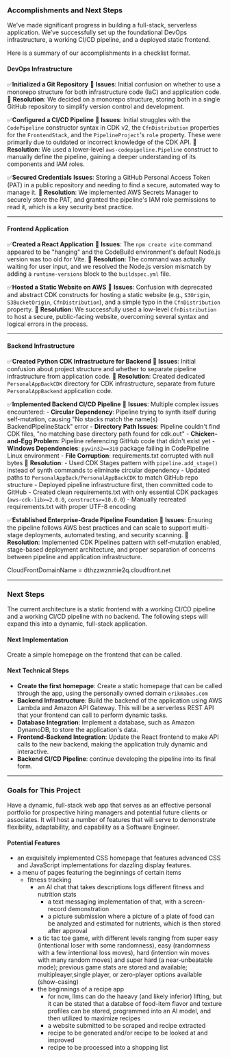 ### Accomplishments and Next Steps

We've made significant progress in building a full-stack, serverless application. We’ve successfully set up the foundational DevOps infrastructure, a working CI/CD pipeline, and a deployed static frontend.

Here is a summary of our accomplishments in a checklist format.

#### DevOps Infrastructure

✅**Initialized a Git Repository**
    🐛 **Issues**: Initial confusion on whether to use a monorepo structure for both infrastructure code (IaC) and application code.
    🚀 **Resolution**: We decided on a monorepo structure, storing both in a single GitHub repository to simplify version control and development.

✅**Configured a CI/CD Pipeline**
    🐛 **Issues**: Initial struggles with the `CodePipeline` constructor syntax in CDK v2, the `CfnDistribution` properties for the `FrontendStack`, and the `PipelineProject`'s `role` property. These were primarily due to outdated or incorrect knowledge of the CDK API.
    🚀 **Resolution**: We used a lower-level `aws-codepipeline.Pipeline` construct to manually define the pipeline, gaining a deeper understanding of its components and IAM roles.

✅**Secured Credentials**
    **Issues**: Storing a GitHub Personal Access Token (PAT) in a public repository and needing to find a secure, automated way to manage it.
    🚀 **Resolution**: We implemented AWS Secrets Manager to securely store the PAT, and granted the pipeline's IAM role permissions to read it, which is a key security best practice.

---

#### Frontend Application

✅**Created a React Application**
    🐛 **Issues**: The `npm create vite` command appeared to be "hanging" and the CodeBuild environment's default Node.js version was too old for Vite.
    🚀 **Resolution**: The command was actually waiting for user input, and we resolved the Node.js version mismatch by adding a `runtime-versions` block to the `buildspec.yml` file.

✅**Hosted a Static Website on AWS**
    🐛 **Issues**: Confusion with deprecated and abstract CDK constructs for hosting a static website (e.g., `S3Origin`, `S3BucketOrigin`, `CfnDistribution`), and a simple typo in the `CfnDistribution` property.
    🚀 **Resolution**: We successfully used a low-level `CfnDistribution` to host a secure, public-facing website, overcoming several syntax and logical errors in the process.

---

#### Backend Infrastructure

✅**Created Python CDK Infrastructure for Backend**
    🐛 **Issues**: Initial confusion about project structure and whether to separate pipeline infrastructure from application code.
    🚀 **Resolution**: Created dedicated `PersonalAppBackCDK` directory for CDK infrastructure, separate from future `PersonalAppBackend` application code.

✅**Implemented Backend CI/CD Pipeline**
    🐛 **Issues**: Multiple complex issues encountered:
        - **Circular Dependency**: Pipeline trying to synth itself during self-mutation, causing "No stacks match the name(s) BackendPipelineStack" error
        - **Directory Path Issues**: Pipeline couldn't find CDK files, "no matching base directory path found for cdk.out"
        - **Chicken-and-Egg Problem**: Pipeline referencing GitHub code that didn't exist yet
        - **Windows Dependencies**: `pywin32==310` package failing in CodePipeline Linux environment
        - **File Corruption**: requirements.txt corrupted with null bytes
    🚀 **Resolution**: 
        - Used CDK Stages pattern with `pipeline.add_stage()` instead of synth commands to eliminate circular dependency
        - Updated paths to `PersonalAppBack/PersonalAppBackCDK` to match GitHub repo structure
        - Deployed pipeline infrastructure first, then committed code to GitHub
        - Created clean requirements.txt with only essential CDK packages (`aws-cdk-lib>=2.0.0`, `constructs>=10.0.0`)
        - Manually recreated requirements.txt with proper UTF-8 encoding

✅**Established Enterprise-Grade Pipeline Foundation**
    🐛 **Issues**: Ensuring the pipeline follows AWS best practices and can scale to support multi-stage deployments, automated testing, and security scanning.
    🚀 **Resolution**: Implemented CDK Pipelines pattern with self-mutation enabled, stage-based deployment architecture, and proper separation of concerns between pipeline and application infrastructure.

CloudFrontDomainName = dthzzwznmie2q.cloudfront.net

---

### Next Steps

The current architecture is a static frontend with a working CI/CD pipeline and a working CI/CD pipeline with no backend. The following steps will expand this into a dynamic, full-stack application.

#### Next Implementation

Create a simple homepage on the frontend that can be called. 

#### Next Technical Steps

- **Create the first homepage**: Create a static homepage that can be called through the app, using the personally owned domain `erikmabes.com`
- **Backend Infrastructure**: Build the backend of the application using AWS Lambda and Amazon API Gateway. This will be a serverless REST API that your frontend can call to perform dynamic tasks.
- **Database Integration**: Implement a database, such as Amazon DynamoDB, to store the application's data.
- **Frontend-Backend Integration**: Update the React frontend to make API calls to the new backend, making the application truly dynamic and interactive.
- **Backend CI/CD Pipeline**: continue developing the pipeline into its final form.


---

### Goals for This Project

Have a dynamic, full-stack web app that serves as an effective personal portfolio for prospective hiring managers and potential future clients or associates. It will host a number of features that will serve to demonstrate flexibility, adaptability, and capability as a Software Engineer. 

#### Potential Features

- an exquisitely implemented CSS homepage that features advanced CSS and JavaScript implementations for dazzling display features.
- a menu of pages featuring the beginnings of certain items
  - fitness tracking
    - an AI chat that takes descriptions logs different fitness and nutrition stats
      - a text messaging implementation of that, with a screen-record demonstration
      - a picture submission where a picture of a plate of food can be analyzed and estimated for nutrients, which is then stored after approval
    - a tic tac toe game, with different levels ranging from super easy (intentional loser with some randomness), easy (randomness with a few intentional loss moves), hard (intention win moves with many random moves) and super hard (a near-unbeatable mode); previous game stats are stored and available; multipleayer,single player, or zero-player options available (show-casing)
    - the beginnings of a recipe app
        - for now, llms can do the haeavy (and likely inferior) lifting, but it can be stated that a databse of food-item flavor and texture profiles can be stored, programmed into an AI model, and then utilized to maximize recipes
      - a website submitted to be scraped and recipe extracted
      - recipe to be generated and/or recipe to be looked at and improved
      - recipe to be processed into a shopping list
